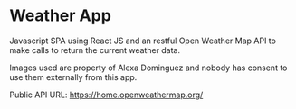 # Weather App

Javascript SPA using React JS and an restful Open Weather Map API to make calls to return the current weather data.

Images used are property of Alexa Dominguez and nobody has consent to use them externally from this app.

Public API URL: https://home.openweathermap.org/
